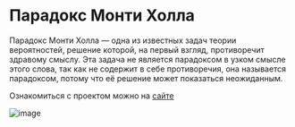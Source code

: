 # Парадокс Монти Холла
Парадокс Монти Холла — одна из известных задач теории вероятностей, решение которой, на первый взгляд, противоречит здравому смыслу. Эта задача не является парадоксом в узком смысле этого слова, так как не содержит в себе противоречия, она называется парадоксом, потому что её решение может показаться неожиданным.

Ознакомиться с проектом можно на [сайте](http://montyhall.byethost17.com/?i=1)

![image](https://user-images.githubusercontent.com/91293535/202740452-1478a222-4669-4b22-ad74-112deb962646.png)

